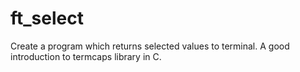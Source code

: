 # ft_select
Create a program which returns selected values to terminal. A good introduction to termcaps library in C.
